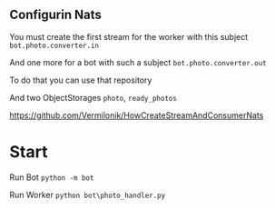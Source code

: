 ## Configurin Nats
You must create the first stream for the worker with this subject `bot.photo.converter.in`

And one more for a bot with such a subject
`bot.photo.converter.out`

To do that you can use that repository

And two ObjectStorages `photo`, `ready_photos`

https://github.com/Vermilonik/HowCreateStreamAndConsumerNats


# Start

Run Bot `python -m bot`

Run Worker `python bot\photo_handler.py`